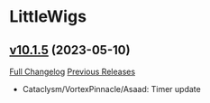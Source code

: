 # LittleWigs

## [v10.1.5](https://github.com/BigWigsMods/LittleWigs/tree/v10.1.5) (2023-05-10)
[Full Changelog](https://github.com/BigWigsMods/LittleWigs/compare/v10.1.4...v10.1.5) [Previous Releases](https://github.com/BigWigsMods/LittleWigs/releases)

- Cataclysm/VortexPinnacle/Asaad: Timer update  
